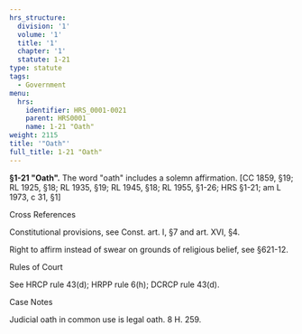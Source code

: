 ```yaml
---
hrs_structure:
  division: '1'
  volume: '1'
  title: '1'
  chapter: '1'
  statute: 1-21
type: statute
tags:
  - Government
menu:
  hrs:
    identifier: HRS_0001-0021
    parent: HRS0001
    name: 1-21 "Oath"
weight: 2115
title: '"Oath"'
full_title: 1-21 "Oath"
---
```

**§1-21 "Oath".** The word "oath" includes a solemn affirmation. [CC 1859, §19; RL 1925, §18; RL 1935, §19; RL 1945, §18; RL 1955, §1-26; HRS §1-21; am L 1973, c 31, §1]

Cross References

Constitutional provisions, see Const. art. I, §7 and art. XVI, §4.

Right to affirm instead of swear on grounds of religious belief, see §621-12.

Rules of Court

See HRCP rule 43(d); HRPP rule 6(h); DCRCP rule 43(d).

Case Notes

Judicial oath in common use is legal oath. 8 H. 259.